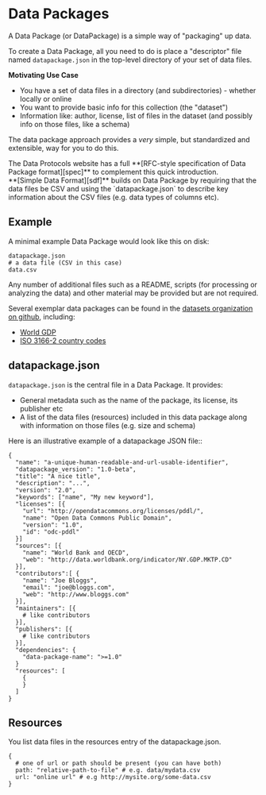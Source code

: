 # Data Packages

A Data Package (or DataPackage) is a simple way of "packaging" up data.

To create a Data Package, all you need to do is place a "descriptor" file named
`datapackage.json` in the top-level directory of your set of data files.

**Motivating Use Case**

* You have a set of data files in a directory (and subdirectories) - whether
  locally or online
* You want to provide basic info for this collection (the "dataset")
* Information like: author, license, list of files in the dataset (and possibly
  info on those files, like a schema)

The data package approach provides a *very* simple, but standardized and
extensible, way for you to do this.

<div class="alert alert-info">
The Data Protocols website has a full **[RFC-style specification of Data
Package format][spec]** to complement this quick introduction.
</div>

<div class="alert alert-info">
**[Simple Data Format][sdf]** builds on Data Package by requiring that the data
files be CSV and using the `datapackage.json` to describe key information about
the CSV files (e.g. data types of columns etc).
</div>

[spec]: http://www.dataprotocols.org/en/latest/data-packages.html
[sdf]: /standards/simple-data-format


Example
-------

A minimal example Data Package would look like this on disk:

    datapackage.json
    # a data file (CSV in this case)
    data.csv

Any number of additional files such as a README, scripts (for processing or analyzing the
data) and other material may be provided but are not required.

Several exemplar data packages can be found in the [datasets organization on
github][datasets], including:

* [World GDP][]
* [ISO 3166-2 country codes][]

[datasets]: https://github.com/datasets
[World GDP]: https://github.com/datasets/gdp 
[ISO 3166-2 country codes]: https://github.com/datasets/country-codes


## datapackage.json

`datapackage.json` is the central file in a Data Package. It provides:

* General metadata such as the name of the package, its license, its publisher etc
* A list of the data files (resources) included in this data package along with information on those files (e.g. size and schema)

Here is an illustrative example of a datapackage JSON file::

    {
      "name": "a-unique-human-readable-and-url-usable-identifier",
      "datapackage_version": "1.0-beta",
      "title": "A nice title",
      "description": "...",
      "version": "2.0",
      "keywords": ["name", "My new keyword"],
      "licenses": [{
        "url": "http://opendatacommons.org/licenses/pddl/",
        "name": "Open Data Commons Public Domain",
        "version": "1.0",
        "id": "odc-pddl"
      }]
      "sources": [{
        "name": "World Bank and OECD",
        "web": "http://data.worldbank.org/indicator/NY.GDP.MKTP.CD"
      }],
      "contributors":[ {
        "name": "Joe Bloggs",
        "email": "joe@bloggs.com",
        "web": "http://www.bloggs.com"
      }],
      "maintainers": [{
        # like contributors
      }],
      "publishers": [{
        # like contributors
      }],
      "dependencies": {
        "data-package-name": ">=1.0"
      }
      "resources": [
        {
        }
      ]
    }
    

<h2 id="resources">Resources</h2>

You list data files in the resources entry of the datapackage.json.

    {
      # one of url or path should be present (you can have both)
      path: "relative-path-to-file" # e.g. data/mydata.csv
      url: "online url" # e.g http://mysite.org/some-data.csv
    }

